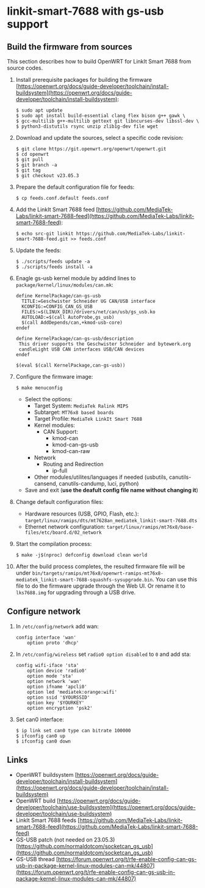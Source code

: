 # linkit-smart-7688 with gs-usb support


## Build the firmware from sources

This section describes how to build OpenWRT for LinkIt Smart 7688 from source codes.
1. Install prerequisite packages for building the firmware [https://openwrt.org/docs/guide-developer/toolchain/install-buildsystem](https://openwrt.org/docs/guide-developer/toolchain/install-buildsystem):
    
    ```
    $ sudo apt update
    $ sudo apt install build-essential clang flex bison g++ gawk \
    $ gcc-multilib g++-multilib gettext git libncurses-dev libssl-dev \
    $ python3-distutils rsync unzip zlib1g-dev file wget
    ```
2. Download and update the sources, select a specific code revision:
    
    ```
    $ git clone https://git.openwrt.org/openwrt/openwrt.git
    $ cd openwrt
    $ git pull
    $ git branch -a
    $ git tag
    $ git checkout v23.05.3
    ```
3. Prepare the default configuration file for feeds:
    
    ```
    $ cp feeds.conf.default feeds.conf
    ```
4. Add the LinkIt Smart 7688 feed [https://github.com/MediaTek-Labs/linkit-smart-7688-feed](https://github.com/MediaTek-Labs/linkit-smart-7688-feed):
    
    ```
    $ echo src-git linkit https://github.com/MediaTek-Labs/linkit-smart-7688-feed.git >> feeds.conf
    ```
5. Update the feeds:
    
    ```
    $ ./scripts/feeds update -a
    $ ./scripts/feeds install -a
    ```
6. Enagle gs-usb kernel module by addind lines to `package/kernel/linux/modules/can.mk`:
    
    ```
    define KernelPackage/can-gs-usb
      TITLE:=Geschwister Schneider UG CAN/USB interface
      KCONFIG:=CONFIG_CAN_GS_USB
      FILES:=$(LINUX_DIR)/drivers/net/can/usb/gs_usb.ko
      AUTOLOAD:=$(call AutoProbe,gs_usb)
      $(call AddDepends/can,+kmod-usb-core)
    endef
    
    define KernelPackage/can-gs-usb/description
     This driver supports the Geschwister Schneider and bytewerk.org
     candleLight USB CAN interfaces USB/CAN devices
    endef
    
    $(eval $(call KernelPackage,can-gs-usb))
    ```
7. Configure the firmware image:
    
    ```
    $ make menuconfig
    ```
    * Select the options:
        * Target System: `MediaTek Ralink MIPS`
        * Subtarget: `MT76x8 based boards`
        * Target Profile: `MediaTek LinkIt Smart 7688`
        * Kernel modules:
            * CAN Support:
                * kmod-can
                * kmod-can-gs-usb
                * kmod-can-raw
        * Network
            * Routing and Redirection
                * ip-full
        * Other modules/utilites/languages if needed (usbutils, canutils-cansend, canutils-candump, luci, python)
    * Save and exit (**use the deafult config file name without changing it**)
5. Change default configuration files:

    * Hardware resources (USB, GPIO, Flash, etc.): `target/linux/ramips/dts/mt7628an_mediatek_linkit-smart-7688.dts`
    * Ethernet network configuration: `target/linux/ramips/mt76x8/base-files/etc/board.d/02_network`
9. Start the compilation process:
    
    ```
    $ make -j$(nproc) defconfig download clean world
    ```
10. After the build process completes, the resulted firmware file will be under `bin/targets/ramips/mt76x8/openwrt-ramips-mt76x8-mediatek_linkit-smart-7688-squashfs-sysupgrade.bin`. You can use this file to do the firmware upgrade through the Web UI. Or rename it to `lks7688.img` for upgrading through a USB drive.


## Configure network

1. In `/etc/config/network` add wan:
    
    ```
    config interface 'wan'
        option proto 'dhcp'
    ``````
2. In `/etc/config/wireless` set `radio0 option disabled` to `0` and add sta:
    
    ```
    config wifi-iface 'sta'
        option device 'radio0'
        option mode 'sta'
        option network 'wan'
        option ifname 'apcli0'
        option led 'mediatek:orange:wifi'
        option ssid '$YOURSSID'
        option key '$YOURKEY'
        option encryption 'psk2'
    ```
3. Set can0 interface:
    
    ```
    $ ip link set can0 type can bitrate 100000
    $ ifconfig can0 up
    $ ifconfig can0 down
    ```
## Links

* OpenWRT buildsystem [https://openwrt.org/docs/guide-developer/toolchain/install-buildsystem](https://openwrt.org/docs/guide-developer/toolchain/install-buildsystem)
* OpenWRT build [https://openwrt.org/docs/guide-developer/toolchain/use-buildsystem](https://openwrt.org/docs/guide-developer/toolchain/use-buildsystem)
* LinkIt Smart 7688 feeds [https://github.com/MediaTek-Labs/linkit-smart-7688-feed](https://github.com/MediaTek-Labs/linkit-smart-7688-feed)
* GS-USB patch (not needed on 23.05.3) [https://github.com/normaldotcom/socketcan_gs_usb](https://github.com/normaldotcom/socketcan_gs_usb)
* GS-USB thread [https://forum.openwrt.org/t/rfe-enable-config-can-gs-usb-in-package-kernel-linux-modules-can-mk/44807](https://forum.openwrt.org/t/rfe-enable-config-can-gs-usb-in-package-kernel-linux-modules-can-mk/44807)
